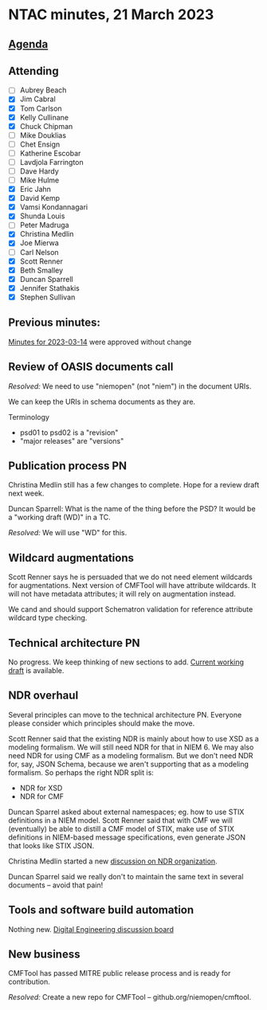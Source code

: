 # NTAC minutes, 21 March 2023

## [Agenda](2023-03-21-agenda.md)

## Attending

- [ ] Aubrey Beach
- [x] Jim Cabral
- [x] Tom Carlson
- [x] Kelly Cullinane
- [x] Chuck Chipman
- [ ] Mike Douklias
- [ ] Chet Ensign
- [ ] Katherine Escobar
- [ ] Lavdjola Farrington
- [ ] Dave Hardy
- [ ] Mike Hulme
- [x] Eric Jahn
- [x] David Kemp
- [x] Vamsi Kondannagari
- [x] Shunda Louis
- [ ] Peter Madruga
- [x] Christina Medlin
- [x] Joe Mierwa
- [ ] Carl Nelson
- [x] Scott Renner
- [x] Beth Smalley
- [x] Duncan Sparrell
- [x] Jennifer Stathakis
- [x] Stephen Sullivan

## **Previous minutes:**  

[Minutes for 2023-03-14](2023-03-14-minutes.md) were approved without change

## Review of OASIS documents call

*Resolved:* We need to use "niemopen" (not "niem") in the document URIs.  

We can keep the URIs in schema documents as they are.

Terminology 

- psd01 to psd02 is a "revision"
- "major releases" are "versions"

## Publication process PN

Christina Medlin still has a few changes to complete.  Hope for a review draft next week.

Duncan Sparrell:  What is the name of the thing before the PSD?  It would be a "working draft (WD)" in a TC.  

*Resolved:*  We will use "WD" for this.

## Wildcard augmentations

Scott Renner says he is persuaded that we do not need element wildcards for augmentations.  Next version of CMFTool will have attribute wildcards.  It will not have metadata attributes; it will rely on augmentation instead.

We cand and should support Schematron validation for reference attribute wildcard type checking.

## Technical architecture PN

No progress.  We keep thinking of new sections to add.  [Current working draft](https://github.com/niemopen/ntac-admin/blob/main/project-notes/docs/tech-arch-v1.0-pn02/tech-arch-v1.0-pn02.md) is available.

## NDR overhaul

Several principles can move to the technical architecture PN.  Everyone please consider which principles should make the move.

Scott Renner said that the existing NDR is mainly about how to use XSD as a modeling formalism.  We will still need NDR for that in NIEM 6.  We may also need NDR for using CMF as a modeling formalism.  But we don't need NDR for, say, JSON Schema, because we aren't supporting that as a modeling formalism.  So perhaps the right NDR split is:

* NDR for XSD
* NDR for CMF

Duncan Sparrel asked about external namespaces; eg. how to use STIX definitions in a NIEM model.  Scott Renner said that with CMF we will (eventually) be able to distill a CMF model of STIX, make use of STIX definitions in NIEM-based message specifications, even generate JSON that looks like STIX JSON.

Christina Medlin started a new [discussion on NDR organization](https://github.com/niemopen/ntac-admin/discussions/42).

Duncan Sparrel said we really don't to maintain the same text in several documents – avoid that pain!

## Tools and software build automation

Nothing new.  [Digital Engineering discussion board](https://github.com/niemopen/ntac-admin/discussions/41)

## New business

CMFTool has passed MITRE public release process and is ready for contribution.  

*Resolved:* Create a new repo for CMFTool – github.org/niemopen/cmftool.

